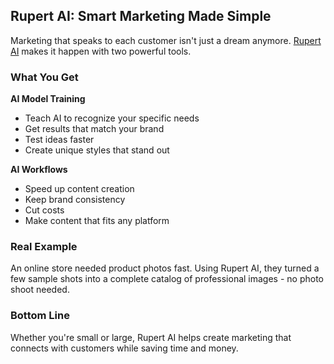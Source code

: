 ## Rupert AI: Smart Marketing Made Simple

Marketing that speaks to each customer isn't just a dream anymore. [Rupert AI](https://www.getrupert.com/) makes it happen with two powerful tools.

### What You Get

**AI Model Training**
- Teach AI to recognize your specific needs
- Get results that match your brand
- Test ideas faster
- Create unique styles that stand out

**AI Workflows**
- Speed up content creation
- Keep brand consistency
- Cut costs
- Make content that fits any platform

### Real Example

An online store needed product photos fast. Using Rupert AI, they turned a few sample shots into a complete catalog of professional images - no photo shoot needed.

### Bottom Line

Whether you're small or large, Rupert AI helps create marketing that connects with customers while saving time and money.
